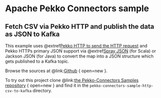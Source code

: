 # Apache Pekko Connectors sample

## Fetch CSV via Pekko HTTP and publish the data as JSON to Kafka

This example uses @extref[Pekko HTTP to send the HTTP request](pekko-http:client-side/connection-level.html#opening-http-connections) and Pekko HTTPs primary JSON support via @extref[Spray JSON](pekko-http:common/json-support.html#spray-json-support) (for Scala) or Jackson JSON (for Java) to convert the map into a JSON structure which gets published to a Kafka topic.

Browse the sources at @link:[Github](https://github.com/apache/pekko-connectors-samples/tree/main/pekko-connectors-sample-http-csv-to-kafka) { open=new }.

To try out this project clone @link:[the Pekko-Connectors Samples repository](https://github.com/apache/pekko-connectors-samples) { open=new } and find it in the `pekko-connectors-sample-http-csv-to-kafka` directory.
